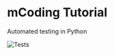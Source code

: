 # mCoding Tutorial

Automated testing in Python

![Tests](https://github.com/bonmac/slap-that-like-button/actions/workflows/tests.yml/badge.svg)